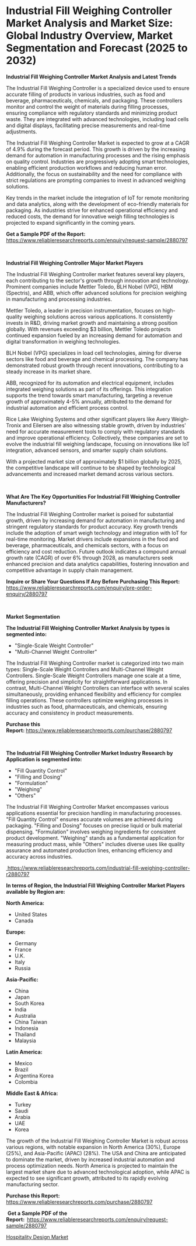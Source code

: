 <p><h1>Industrial Fill Weighing Controller Market Analysis and Market Size: Global Industry Overview, Market Segmentation and Forecast (2025 to 2032)</h1></p><p><strong>Industrial Fill Weighing Controller Market Analysis and Latest Trends</strong></p>
<p><p>The Industrial Fill Weighing Controller is a specialized device used to ensure accurate filling of products in various industries, such as food and beverage, pharmaceuticals, chemicals, and packaging. These controllers monitor and control the weight of materials during filling processes, ensuring compliance with regulatory standards and minimizing product waste. They are integrated with advanced technologies, including load cells and digital displays, facilitating precise measurements and real-time adjustments.</p><p>The Industrial Fill Weighing Controller Market is expected to grow at a CAGR of 4.9% during the forecast period. This growth is driven by the increasing demand for automation in manufacturing processes and the rising emphasis on quality control. Industries are progressively adopting smart technologies, enabling efficient production workflows and reducing human error. Additionally, the focus on sustainability and the need for compliance with strict regulations are prompting companies to invest in advanced weighing solutions.</p><p>Key trends in the market include the integration of IoT for remote monitoring and data analytics, along with the development of eco-friendly materials for packaging. As industries strive for enhanced operational efficiency and reduced costs, the demand for innovative weigh filling technologies is projected to expand significantly in the coming years.</p></p>
<p><strong>Get a Sample PDF of the Report:&nbsp;</strong> <a href="https://www.reliableresearchreports.com/enquiry/request-sample/2880797?utm_campaign=2224&utm_medium=2&utm_source=Github&utm_content=ia&utm_term=12032025&utm_id=industrial-fill-weighing-controller">https://www.reliableresearchreports.com/enquiry/request-sample/2880797</a></p>
<p>&nbsp;</p>
<p><strong>Industrial Fill Weighing Controller Major Market Players</strong></p>
<p><p>The Industrial Fill Weighing Controller market features several key players, each contributing to the sector's growth through innovation and technology. Prominent companies include Mettler Toledo, BLH Nobel (VPG), HBM (Spectris), and ABB, which offer advanced solutions for precision weighing in manufacturing and processing industries.</p><p>Mettler Toledo, a leader in precision instrumentation, focuses on high-quality weighing solutions across various applications. It consistently invests in R&D, driving market growth and maintaining a strong position globally. With revenues exceeding $3 billion, Mettler Toledo projects continued expansion fueled by an increasing demand for automation and digital transformation in weighing technologies.</p><p>BLH Nobel (VPG) specializes in load cell technologies, aiming for diverse sectors like food and beverage and chemical processing. The company has demonstrated robust growth through recent innovations, contributing to a steady increase in its market share.</p><p>ABB, recognized for its automation and electrical equipment, includes integrated weighing solutions as part of its offerings. This integration supports the trend towards smart manufacturing, targeting a revenue growth of approximately 4-5% annually, attributed to the demand for industrial automation and efficient process control.</p><p>Rice Lake Weighing Systems and other significant players like Avery Weigh-Tronix and Eilersen are also witnessing stable growth, driven by industries' need for accurate measurement tools to comply with regulatory standards and improve operational efficiency. Collectively, these companies are set to evolve the industrial fill weighing landscape, focusing on innovations like IoT integration, advanced sensors, and smarter supply chain solutions.</p><p>With a projected market size of approximately $1 billion globally by 2025, the competitive landscape will continue to be shaped by technological advancements and increased market demand across various sectors.</p></p>
<p>&nbsp;</p>
<p><strong>What Are The Key Opportunities For Industrial Fill Weighing Controller Manufacturers?</strong></p>
<p><p>The Industrial Fill Weighing Controller market is poised for substantial growth, driven by increasing demand for automation in manufacturing and stringent regulatory standards for product accuracy. Key growth trends include the adoption of smart weigh technology and integration with IoT for real-time monitoring. Market drivers include expansions in the food and beverage, pharmaceuticals, and chemicals sectors, with a focus on efficiency and cost reduction. Future outlook indicates a compound annual growth rate (CAGR) of over 6% through 2028, as manufacturers seek enhanced precision and data analytics capabilities, fostering innovation and competitive advantage in supply chain management.</p></p>
<p><strong>Inquire or Share Your Questions If Any Before Purchasing This Report:</strong> <a href="https://www.reliableresearchreports.com/enquiry/pre-order-enquiry/2880797?utm_campaign=2224&utm_medium=2&utm_source=Github&utm_content=ia&utm_term=12032025&utm_id=industrial-fill-weighing-controller">https://www.reliableresearchreports.com/enquiry/pre-order-enquiry/2880797</a></p>
<p>&nbsp;</p>
<p><strong>Market Segmentation</strong></p>
<p><strong>The Industrial Fill Weighing Controller Market Analysis by types is segmented into:</strong></p>
<p><ul><li>"Single-Scale Weight Controller"</li><li>"Multi-Channel Weight Controller"</li></ul></p>
<p><p>The Industrial Fill Weighing Controller market is categorized into two main types: Single-Scale Weight Controllers and Multi-Channel Weight Controllers. Single-Scale Weight Controllers manage one scale at a time, offering precision and simplicity for straightforward applications. In contrast, Multi-Channel Weight Controllers can interface with several scales simultaneously, providing enhanced flexibility and efficiency for complex filling operations. These controllers optimize weighing processes in industries such as food, pharmaceuticals, and chemicals, ensuring accuracy and consistency in product measurements.</p></p>
<p><strong>Purchase this Report:&nbsp;</strong><a href="https://www.reliableresearchreports.com/purchase/2880797?utm_campaign=2224&utm_medium=2&utm_source=Github&utm_content=ia&utm_term=12032025&utm_id=industrial-fill-weighing-controller">https://www.reliableresearchreports.com/purchase/2880797</a></p>
<p>&nbsp;</p>
<p><strong>The Industrial Fill Weighing Controller Market Industry Research by Application is segmented into:</strong></p>
<p><ul><li>"Fill Quantity Control"</li><li>"Filling and Dosing"</li><li>"Formulation"</li><li>"Weighing"</li><li>"Others"</li></ul></p>
<p><p>The Industrial Fill Weighing Controller Market encompasses various applications essential for precision handling in manufacturing processes. "Fill Quantity Control" ensures accurate volumes are achieved during packaging. "Filling and Dosing" focuses on precise liquid or bulk material dispensing. "Formulation" involves weighing ingredients for consistent product development. "Weighing" stands as a fundamental application for measuring product mass, while "Others" includes diverse uses like quality assurance and automated production lines, enhancing efficiency and accuracy across industries.</p></p>
<p><a href="https://www.reliableresearchreports.com/industrial-fill-weighing-controller-r2880797?utm_campaign=2224&utm_medium=2&utm_source=Github&utm_content=ia&utm_term=12032025&utm_id=industrial-fill-weighing-controller">&nbsp;https://www.reliableresearchreports.com/industrial-fill-weighing-controller-r2880797</a></p>
<p><strong>In terms of Region, the Industrial Fill Weighing Controller Market Players available by Region are:</strong></p>
<p>
    <p> <strong> North America: </strong>
        <ul>
            <li>United States</li>
            <li>Canada</li>
        </ul>
        </p> 
    <p> <strong> Europe: </strong>
        <ul>
            <li>Germany</li>
            <li>France</li>
            <li>U.K.</li>
            <li>Italy</li>
            <li>Russia</li>
        </ul>
        </p> 
    <p> <strong> Asia-Pacific: </strong>
        <ul>
            <li>China</li>
            <li>Japan</li>
            <li>South Korea</li>
            <li>India</li>
            <li>Australia</li>
            <li>China Taiwan</li>
            <li>Indonesia</li>
            <li>Thailand</li>
            <li>Malaysia</li>
        </ul>
        </p> 
    <p> <strong> Latin America: </strong>
        <ul>
            <li>Mexico</li>
            <li>Brazil</li>
            <li>Argentina Korea</li>
            <li>Colombia</li>
        </ul>
        </p> 
    <p> <strong> Middle East & Africa: </strong>
        <ul>
            <li>Turkey</li>
            <li>Saudi</li>
            <li>Arabia</li>
            <li>UAE</li>
            <li>Korea</li>
        </ul>
    </p>
    </p>
<p><p>The growth of the Industrial Fill Weighing Controller Market is robust across various regions, with notable expansion in North America (30%), Europe (25%), and Asia-Pacific (APAC) (28%). The USA and China are anticipated to dominate the market, driven by increased industrial automation and process optimization needs. North America is projected to maintain the largest market share due to advanced technological adoption, while APAC is expected to see significant growth, attributed to its rapidly evolving manufacturing sector.</p></p>
<p><strong>Purchase this Report: </strong><a href="https://www.reliableresearchreports.com/purchase/2880797?utm_campaign=2224&utm_medium=2&utm_source=Github&utm_content=ia&utm_term=12032025&utm_id=industrial-fill-weighing-controller">https://www.reliableresearchreports.com/purchase/2880797</a></p>
<p>&nbsp;<strong>Get a Sample PDF of the Report:&nbsp;&nbsp;</strong><a href="https://www.reliableresearchreports.com/enquiry/request-sample/2880797?utm_campaign=2224&utm_medium=2&utm_source=Github&utm_content=ia&utm_term=12032025&utm_id=industrial-fill-weighing-controller">https://www.reliableresearchreports.com/enquiry/request-sample/2880797</a></p>
<p><strong></strong></p>
<p><p><a href="https://github.com/gerdabatiskzv9/Market-Research-Report-List-1/blob/main/hospitality-design-market.md?utm_campaign=2224&utm_medium=2&utm_source=Github&utm_content=ia&utm_term=12032025&utm_id=industrial-fill-weighing-controller">Hospitality Design Market</a></p></p>